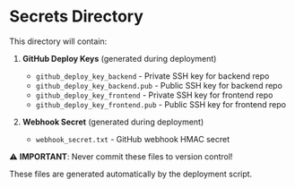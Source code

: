 # Secrets Directory

This directory will contain:

1. **GitHub Deploy Keys** (generated during deployment)
   - `github_deploy_key_backend` - Private SSH key for backend repo
   - `github_deploy_key_backend.pub` - Public SSH key for backend repo
   - `github_deploy_key_frontend` - Private SSH key for frontend repo
   - `github_deploy_key_frontend.pub` - Public SSH key for frontend repo

2. **Webhook Secret** (generated during deployment)
   - `webhook_secret.txt` - GitHub webhook HMAC secret

⚠️ **IMPORTANT**: Never commit these files to version control!

These files are generated automatically by the deployment script.